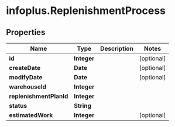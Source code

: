 # infoplus.ReplenishmentProcess

## Properties
Name | Type | Description | Notes
------------ | ------------- | ------------- | -------------
**id** | **Integer** |  | [optional] 
**createDate** | **Date** |  | [optional] 
**modifyDate** | **Date** |  | [optional] 
**warehouseId** | **Integer** |  | 
**replenishmentPlanId** | **Integer** |  | 
**status** | **String** |  | 
**estimatedWork** | **Integer** |  | [optional] 


